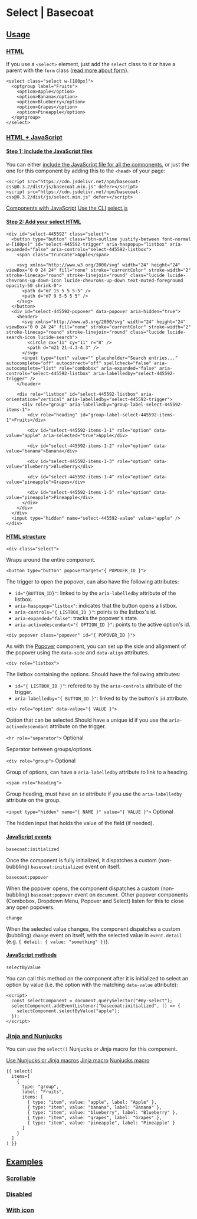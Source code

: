# Select | Basecoat

## [Usage](#usage)

### [HTML](#usage-html)

If you use a `<select>` element, just add the `select` class to it or have a parent with the `form` class ([read more about form](/components/form)).

```
<select class="select w-[180px]">
  <optgroup label="Fruits">
    <option>Apple</option>
    <option>Banana</option>
    <option>Blueberry</option>
    <option>Grapes</option>
    <option>Pineapple</option>
  </optgroup>
</select>
```

### [HTML + JavaScript](#usage-html-js)

#### [Step 1: Include the JavaScript files](#usage-html-js-1)

You can either [include the JavaScript file for all the components](/installation/#install-cdn-all), or just the one for this component by adding this to the `<head>` of your page:

```
<script src="https://cdn.jsdelivr.net/npm/basecoat-css@0.3.2/dist/js/basecoat.min.js" defer></script>
<script src="https://cdn.jsdelivr.net/npm/basecoat-css@0.3.2/dist/js/select.min.js" defer></script>
```

[Components with JavaScript](/installation/#install-js) [Use the CLI](/installation/#install-cli) [select.js](https://github.com/hunvreus/basecoat/blob/main/src/js/select.js)

#### [Step 2: Add your select HTML](#usage-html-js-2)

```
<div id="select-445592" class="select">
  <button type="button" class="btn-outline justify-between font-normal w-[180px]" id="select-445592-trigger" aria-haspopup="listbox" aria-expanded="false" aria-controls="select-445592-listbox">
    <span class="truncate">Apple</span>

    <svg xmlns="http://www.w3.org/2000/svg" width="24" height="24" viewBox="0 0 24 24" fill="none" stroke="currentColor" stroke-width="2" stroke-linecap="round" stroke-linejoin="round" class="lucide lucide-chevrons-up-down-icon lucide-chevrons-up-down text-muted-foreground opacity-50 shrink-0">
      <path d="m7 15 5 5 5-5" />
      <path d="m7 9 5-5 5 5" />
    </svg>
  </button>
  <div id="select-445592-popover" data-popover aria-hidden="true">
    <header>
      <svg xmlns="http://www.w3.org/2000/svg" width="24" height="24" viewBox="0 0 24 24" fill="none" stroke="currentColor" stroke-width="2" stroke-linecap="round" stroke-linejoin="round" class="lucide lucide-search-icon lucide-search">
        <circle cx="11" cy="11" r="8" />
        <path d="m21 21-4.3-4.3" />
      </svg>
      <input type="text" value="" placeholder="Search entries..." autocomplete="off" autocorrect="off" spellcheck="false" aria-autocomplete="list" role="combobox" aria-expanded="false" aria-controls="select-445592-listbox" aria-labelledby="select-445592-trigger" />
    </header>

    <div role="listbox" id="select-445592-listbox" aria-orientation="vertical" aria-labelledby="select-445592-trigger">
      <div role="group" aria-labelledby="group-label-select-445592-items-1">
        <div role="heading" id="group-label-select-445592-items-1">Fruits</div>

        <div id="select-445592-items-1-1" role="option" data-value="apple" aria-selected="true">Apple</div>

        <div id="select-445592-items-1-2" role="option" data-value="banana">Banana</div>

        <div id="select-445592-items-1-3" role="option" data-value="blueberry">Blueberry</div>

        <div id="select-445592-items-1-4" role="option" data-value="pineapple">Grapes</div>

        <div id="select-445592-items-1-5" role="option" data-value="pineapple">Pineapple</div>
      </div>
    </div>
  </div>
  <input type="hidden" name="select-445592-value" value="apple" />
</div>
```

#### [HTML structure](#usage-html-js-3)

`<div class="select">`

Wraps around the entire component.

`<button type="button" popovertarget="{ POPOVER_ID }">`

The trigger to open the popover, can also have the following attributes:

-   `id="{BUTTON_ID}"`: linked to by the `aria-labelledby` attribute of the listbox.
-   `aria-haspopup="listbox"`: indicates that the button opens a listbox.
-   `aria-controls="{ LISTBOX_ID }"`: points to the listbox's id.
-   `aria-expanded="false"`: tracks the popover's state.
-   `aria-activedescendant="{ OPTION_ID }"`: points to the active option's id.

`<div popover class="popover" id="{ POPOVER_ID }">`

As with the [Popover](/components/popover) component, you can set up the side and alignment of the popover using the `data-side` and `data-align` attributes.

`<div role="listbox">`

The listbox containing the options. Should have the following attributes:

-   `id="{ LISTBOX_ID }"`: refered to by the `aria-controls` attribute of the trigger.
-   `aria-labelledby="{ BUTTON_ID }"`: linked to by the button's `id` attribute.

`<div role="option" data-value="{ VALUE }">`

Option that can be selected.Should have a unique id if you use the `aria-activedescendant` attribute on the trigger.

`<hr role="separator">` Optional

Separator between groups/options.

`<div role="group">` Optional

Group of options, can have a `aria-labelledby` attribute to link to a heading.

`<span role="heading">`

Group heading, must have an `id` attribute if you use the `aria-labelledby` attribute on the group.

`<input type="hidden" name="{ NAME }" value="{ VALUE }">` Optional

The hidden input that holds the value of the field (if needed).

#### [JavaScript events](#usage-html-js-4)

`basecoat:initialized`

Once the component is fully initialized, it dispatches a custom (non-bubbling) `basecoat:initialized` event on itself.

`basecoat:popover`

When the popover opens, the component dispatches a custom (non-bubbling) `basecoat:popover` event on `document`. Other popover components (Combobox, Dropdown Menu, Popover and Select) listen for this to close any open popovers.

`change`

When the selected value changes, the component dispatches a custom (bubbling) `change` event on itself, with the selected value in `event.detail` (e.g. `{ detail: { value: "something" }}`).

#### [JavaScript methods](#usage-html-js-5)

`selectByValue`

You can call this method on the component after it is initialized to select an option by value (i.e. the option with the matching `data-value` attribute):

```
<script>
  const selectComponent = document.querySelector("#my-select");
  selectComponent.addEventListener("basecoat:initialized", () => {
    selectComponent.selectByValue("apple");
  });
</script>
```

### [Jinja and Nunjucks](#usage-macro)

You can use the `select()` Nunjucks or Jinja macro for this component.

[Use Nunjucks or Jinja macros](/installation/#install-macros) [Jinja macro](https://github.com/hunvreus/basecoat/blob/main/src/jinja/dialog.html.jinja) [Nunjucks macro](https://github.com/hunvreus/basecoat/blob/main/src/nunjucks/dialog.njk)

```
{{ select(
  items=[
    {
      type: "group",
      label: "Fruits",
      items: [
        { type: "item", value: "apple", label: "Apple" },
        { type: "item", value: "banana", label: "Banana" },
        { type: "item", value: "blueberry", label: "Blueberry" },
        { type: "item", value: "grapes", label: "Grapes" },
        { type: "item", value: "pineapple", label: "Pineapple" }
      ]
    }
  ]
) }}
```

## [Examples](#examples)

### [Scrollable](#example-scrollable)

### [Disabled](#example-disabled)

### [With icon](#example-with-icon)